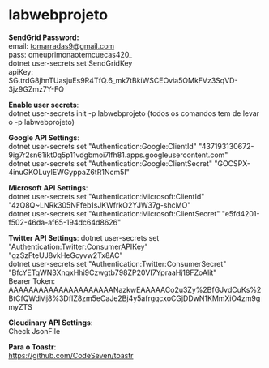 # labwebprojeto

**SendGrid Password:**   
email: tomarradas9@gmail.com    
pass: omeuprimonaotemcuecas420_    
dotnet user-secrets set SendGridKey <key>  
apiKey: 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

**Enable user secrets**:  
dotnet user-secrets init -p labwebprojeto (todos os comandos tem de levar o -p labwebprojeto)

**Google API Settings**:  
dotnet user-secrets set "Authentication:Google:ClientId" "437193130672-9ig7r2sn61ikt0q5p11vdgbmoi7lfh81.apps.googleusercontent.com"  
dotnet user-secrets set "Authentication:Google:ClientSecret" "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"   

**Microsoft API Settings**:  
dotnet user-secrets set "Authentication:Microsoft:ClientId" "4zQ8Q~LNRk305NFfeb1sJKWfrkO2YJW37g-shcMO"  
dotnet user-secrets set "Authentication:Microsoft:ClientSecret" "e5fd4201-f502-46da-af65-194dc64d8626"

**Twitter API Settings**: 
dotnet user-secrets set "Authentication:Twitter:ConsumerAPIKey" "gzSzFteUJ8vkHeGcyvw2Tx8AC"  
dotnet user-secrets set "Authentication:Twitter:ConsumerSecret" "BfcYETqWN3XnqxHhi9Czwgtb798ZP20VI7YpraaHj18FZoAlit"  
Bearer Token: AAAAAAAAAAAAAAAAAAAAANazkwEAAAAACo2u3Zy%2BfGJvdCuKs%2BtCfQWdMj8%3DfIZ8zm5eCaJe2Bj4y5afrgqcxoCGjDDwN1KMmXiO4zm9gmyZTS  

**Cloudinary API Settings**:   
Check JsonFile

**Para o Toastr**:   
https://github.com/CodeSeven/toastr  
